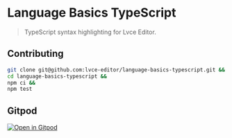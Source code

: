 # Language Basics TypeScript

> TypeScript syntax highlighting for Lvce Editor.

## Contributing

```sh
git clone git@github.com:lvce-editor/language-basics-typescript.git &&
cd language-basics-typescript &&
npm ci &&
npm test
```

## Gitpod

[![Open in Gitpod](https://gitpod.io/button/open-in-gitpod.svg)](https://gitpod.io/#https://github.com/lvce-editor/language-basics-typescript)
